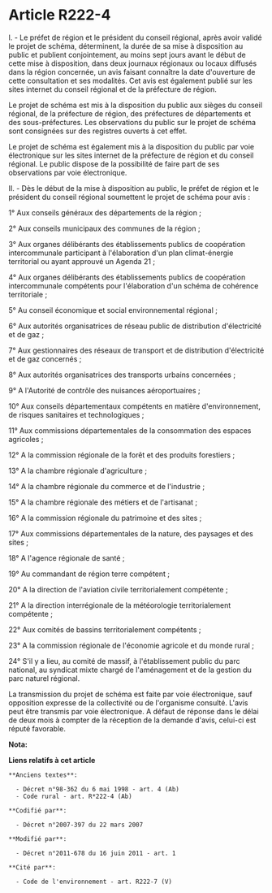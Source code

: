 # Article R222-4

I. - Le préfet de région et le président du conseil régional, après avoir validé le projet de schéma, déterminent, la durée
de sa mise à disposition au public et publient conjointement, au moins sept jours avant le début de cette mise à disposition,
dans deux journaux régionaux ou locaux diffusés dans la région concernée, un avis faisant connaître la date d'ouverture de
cette consultation et ses modalités. Cet avis est également publié sur les sites internet du conseil régional et de la
préfecture de région.

Le projet de schéma est mis à la disposition du public aux sièges du conseil régional, de la préfecture de région, des
préfectures de départements et des sous-préfectures. Les observations du public sur le projet de schéma sont consignées sur
des registres ouverts à cet effet.

Le projet de schéma est également mis à la disposition du public par voie électronique sur les sites internet de la
préfecture de région et du conseil régional. Le public dispose de la possibilité de faire part de ses observations par voie
électronique.

II. - Dès le début de la mise à disposition au public, le préfet de région et le président du conseil régional soumettent le
projet de schéma pour avis :

1° Aux conseils généraux des départements de la région ;

2° Aux conseils municipaux des communes de la région ;

3° Aux organes délibérants des établissements publics de coopération intercommunale participant à l'élaboration d'un plan
climat-énergie territorial ou ayant approuvé un Agenda 21 ;

4° Aux organes délibérants des établissements publics de coopération intercommunale compétents pour l'élaboration d'un schéma
de cohérence territoriale ;

5° Au conseil économique et social environnemental régional ;

6° Aux autorités organisatrices de réseau public de distribution d'électricité et de gaz ;

7° Aux gestionnaires des réseaux de transport et de distribution d'électricité et de gaz concernés ;

8° Aux autorités organisatrices des transports urbains concernées ;

9° A l'Autorité de contrôle des nuisances aéroportuaires ;

10° Aux conseils départementaux compétents en matière d'environnement, de risques sanitaires et technologiques ;

11° Aux commissions départementales de la consommation des espaces agricoles ;

12° A la commission régionale de la forêt et des produits forestiers ;

13° A la chambre régionale d'agriculture ;

14° A la chambre régionale du commerce et de l'industrie ;

15° A la chambre régionale des métiers et de l'artisanat ;

16° A la commission régionale du patrimoine et des sites ;

17° Aux commissions départementales de la nature, des paysages et des sites ;

18° A l'agence régionale de santé ;

19° Au commandant de région terre compétent ;

20° A la direction de l'aviation civile territorialement compétente ;

21° A la direction interrégionale de la météorologie territorialement compétente ;

22° Aux comités de bassins territorialement compétents ;

23° A la commission régionale de l'économie agricole et du monde rural ;

24° S'il y a lieu, au comité de massif, à l'établissement public du parc national, au syndicat mixte chargé de l'aménagement
et de la gestion du parc naturel régional.

La transmission du projet de schéma est faite par voie électronique, sauf opposition expresse de la collectivité ou de
l'organisme consulté. L'avis peut être transmis par voie électronique. A défaut de réponse dans le délai de deux mois à
compter de la réception de la demande d'avis, celui-ci est réputé favorable.

**Nota:**



**Liens relatifs à cet article**

	**Anciens textes**:

	  - Décret n°98-362 du 6 mai 1998 - art. 4 (Ab)
	  - Code rural - art. R*222-4 (Ab)

	**Codifié par**:

	  - Décret n°2007-397 du 22 mars 2007

	**Modifié par**:

	  - Décret n°2011-678 du 16 juin 2011 - art. 1

	**Cité par**:

	  - Code de l'environnement - art. R222-7 (V)
